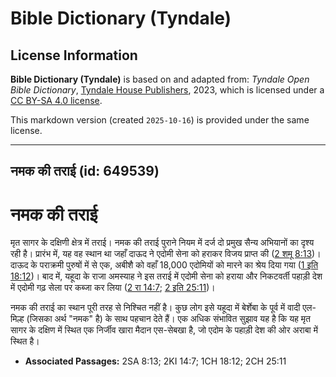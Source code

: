 # Bible Dictionary (Tyndale)

## License Information

**Bible Dictionary (Tyndale)** is based on and adapted from: _Tyndale Open Bible Dictionary_, [Tyndale House Publishers](https://tyndaleopenresources.com/), 2023, which is licensed under a [CC BY-SA 4.0 license](https://creativecommons.org/licenses/by-sa/4.0/legalcode.en).

This markdown version (created `2025-10-16`) is provided under the same license.



--------------------------------

## नमक की तराई (id: 649539)

नमक की तराई
===========

मृत सागर के दक्षिणी क्षेत्र में तराई। नमक की तराई पुराने नियम में दर्ज दो प्रमुख सैन्य अभियानों का दृश्य रही है। प्रारंभ में, यह वह स्थान था जहाँ दाऊद ने एदोमी सेना को हराकर विजय प्राप्त की ([2 शमू 8:13](https://ref.ly/2Sam8:13))। दाऊद के पराक्रमी पुरुषों में से एक, अबीशै को वहाँ 18,000 एदोमियों को मारने का श्रेय दिया गया ([1 इति 18:12](https://ref.ly/1Chr18:12))। बाद में, यहूदा के राजा अमस्याह ने इस तराई में एदोमी सेना को हराया और निकटवर्ती पहाड़ी देश में एदोमी गढ़ सेला पर कब्जा कर लिया ([2 रा 14:7](https://ref.ly/2Kgs14:7); [2 इति 25:11](https://ref.ly/2Chr25:11))।

नमक की तराई का स्थान पूरी तरह से निश्चित नहीं है। कुछ लोग इसे यहूदा में बेर्शेबा के पूर्व में वादी एल\-मिल्ह (जिसका अर्थ "नमक" है) के साथ पहचान देते हैं। एक अधिक संभावित सुझाव यह है कि यह मृत सागर के दक्षिण में स्थित एक निर्जीव खारा मैदान एस\-सेबखा है, जो एदोम के पहाड़ी देश की ओर अराबा में स्थित है।

* **Associated Passages:** 2SA 8:13; 2KI 14:7; 1CH 18:12; 2CH 25:11

